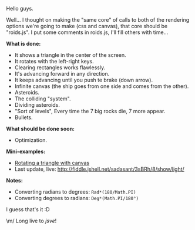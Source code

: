 Hello guys.

Well... I thought on making the "same core" of calls to both of the
rendering options we're going to make (css and canvas), that core should be
"roids.js". I put some comments in roids.js, I'll fill others with time...

**What is done:**

* It shows a triangle in the center of the screen.
* It rotates with the left-right keys.
* Clearing rectangles works flawlessly.
* It's advancing forward in any direction.
* It keeps advancing until you push te brake (down arrow).
* Infinite canvas (the ship goes from one side and comes from the other).
* Asteroids.
* The colliding "system".
* Dividing asteroids.
* "Sort of levels", Every time the 7 big rocks die, 7 more appear.
* Bullets.

**What should be done soon:**

* Optimization.

**Mini-examples:**

* [Rotating a triangle with canvas](http://jsfiddle.net/sadasant/3sBRh/4/)
* Last update, live: <http://fiddle.jshell.net/sadasant/3sBRh/8/show/light/>

**Notes:**

* Converting radians to degrees: `Rad*(180/Math.PI)`
* Converting degrees to radians: `Deg*(Math.PI/180°)`

I guess that's it :D

\m/ Long live to *jsve*!
